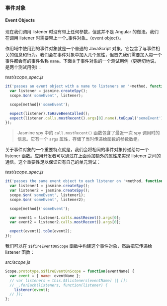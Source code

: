 ### 事件对象

#### Event Objects

现在我们调用 listener 时没有带上任何参数，但这并不是 Angular 的做法。我们在调用 listener 时需要带上一个_事件对象_（event object）。

作用域中使用到的事件对象就是一个普通的 JavaScript 对象，它包含了与事件相关的信息和行为。我们会在事件对象中加入几个属性，但首先我们需要加入每一个事件都会有的事件名称 `name`。下面关于事件对象的一个测试用例（更确切地说，是两个测试用例）：

_test/scope\_spec.js_

```js
it('passes an event object with a name to listeners on '+method, function() {
  var listener = jasmine.createSpy();
  scope.$on('someEvent', listener);

  scope[method]('someEvent');

  expect(listener).toHaveBeenCalled();
  expect(listener.calls.mostRecent().args[0].name).toEqual('someEvent');
});
```

> Jasmine spy 中的 `call.mostRecent()` 函数包含了最近一次 spy 调用时的信息。它有一个 `args` 属性，存储了当时传递给函数的参数数组。

关于事件对象的一个重要特点就是，我们会将相同的事件对象传递给每一个 listener 函数。应用开发者可以通过在上面添加额外的属性来实现 listener 之间的通信。这个重要性足以保证它有自己的单元测试：

_test/scope\_spec.js_

```js
it('passes the same event object to each listener on '+method, function() {
  var listener1 = jasmine.createSpy();
  var listener2 = jasmine.createSpy();
  scope.$on('someEvent', listener1);
  scope.$on('someEvent', listener2);

  scope[method]('someEvent');

  var event1 = listener1.calls.mostRecent().args[0];
  var event2 = listener2.calls.mostRecent().args[0];

  expect(event1).toBe(event2);
});
```

我们可以在 `$$fireEventOnScope` 函数中构建这个事件对象，然后把它传递给 listener 函数：

_src/scope.js_

```js
Scope.prototype.$$fireEventOnScope = function(eventName) {
  var event = { name: eventName };
  // var listeners = this.$$listeners[eventName] || [];
  // _.forEach(listeners, function(listener) {
    listener(event);
  // });
};
```



